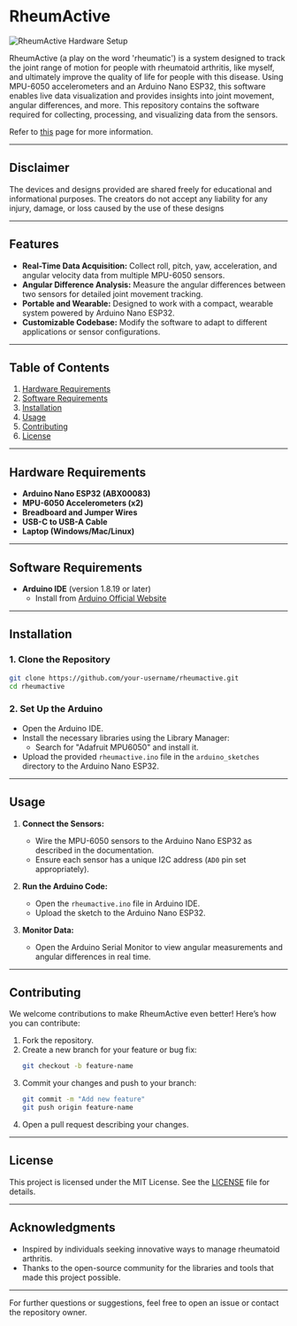 # RheumActive

![RheumActive Hardware Setup](img/RheumActive_Cover.png)

RheumActive (a play on the word 'rheumatic') is a system designed to track the joint range of motion for people with rheumatoid arthritis, like myself, and ultimately improve the quality of life for people with this disease. Using MPU-6050 accelerometers and an Arduino Nano ESP32, this software enables live data visualization and provides insights into joint movement, angular differences, and more. This repository contains the software required for collecting, processing, and visualizing data from the sensors.

Refer to [this](https://patrickcap.github.io/projects/rheumactive/) page for more information.

---

## Disclaimer

The devices and designs provided are shared freely for educational and informational purposes. The creators do not accept any liability for any injury, damage, or loss caused by the use of these designs

---

## Features

- **Real-Time Data Acquisition:** Collect roll, pitch, yaw, acceleration, and angular velocity data from multiple MPU-6050 sensors.
- **Angular Difference Analysis:** Measure the angular differences between two sensors for detailed joint movement tracking.
- **Portable and Wearable:** Designed to work with a compact, wearable system powered by Arduino Nano ESP32.
- **Customizable Codebase:** Modify the software to adapt to different applications or sensor configurations.

---

## Table of Contents

1. [Hardware Requirements](#hardware-requirements)
2. [Software Requirements](#software-requirements)
3. [Installation](#installation)
4. [Usage](#usage)
5. [Contributing](#contributing)
6. [License](#license)

---

## Hardware Requirements

- **Arduino Nano ESP32 (ABX00083)**
- **MPU-6050 Accelerometers (x2)**
- **Breadboard and Jumper Wires**
- **USB-C to USB-A Cable**
- **Laptop (Windows/Mac/Linux)**

---

## Software Requirements

- **Arduino IDE** (version 1.8.19 or later)
  - Install from [Arduino Official Website](https://www.arduino.cc/en/software)

---

## Installation

### 1. Clone the Repository
```bash
git clone https://github.com/your-username/rheumactive.git
cd rheumactive
```

### 2. Set Up the Arduino
- Open the Arduino IDE.
- Install the necessary libraries using the Library Manager:
  - Search for "Adafruit MPU6050" and install it.
- Upload the provided `rheumactive.ino` file in the `arduino_sketches` directory to the Arduino Nano ESP32.

---

## Usage

1. **Connect the Sensors:**
   - Wire the MPU-6050 sensors to the Arduino Nano ESP32 as described in the documentation.
   - Ensure each sensor has a unique I2C address (`AD0` pin set appropriately).

2. **Run the Arduino Code:**
   - Open the `rheumactive.ino` file in Arduino IDE.
   - Upload the sketch to the Arduino Nano ESP32.

3. **Monitor Data:**
   - Open the Arduino Serial Monitor to view angular measurements and angular differences in real time.

---

## Contributing

We welcome contributions to make RheumActive even better! Here’s how you can contribute:

1. Fork the repository.
2. Create a new branch for your feature or bug fix:
   ```bash
   git checkout -b feature-name
   ```
3. Commit your changes and push to your branch:
   ```bash
   git commit -m "Add new feature"
   git push origin feature-name
   ```
4. Open a pull request describing your changes.

---

## License

This project is licensed under the MIT License. See the [LICENSE](LICENSE) file for details.

---

## Acknowledgments

- Inspired by individuals seeking innovative ways to manage rheumatoid arthritis.
- Thanks to the open-source community for the libraries and tools that made this project possible.

---

For further questions or suggestions, feel free to open an issue or contact the repository owner.

